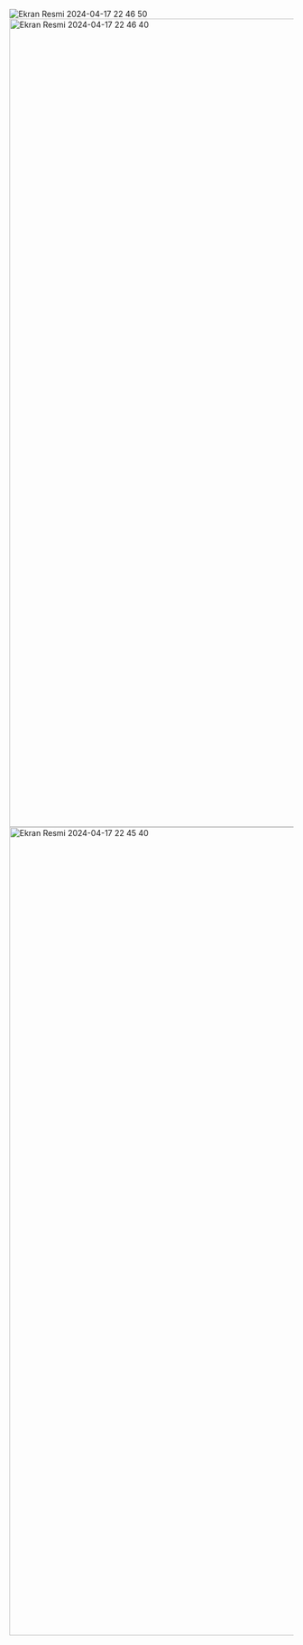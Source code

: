 ![Ekran Resmi 2024-04-17 22 46 50](https://github.com/oktay379/Blog-App/assets/124916788/2854af3c-8362-4fd6-8052-600d98a17b1c)
<img width="1431" alt="Ekran Resmi 2024-04-17 22 46 40" src="https://github.com/oktay379/Blog-App/assets/124916788/26e28fcd-07a7-4dce-a5ad-30985a8627fa">
<img width="1431" alt="Ekran Resmi 2024-04-17 22 45 40" src="https://github.com/oktay379/Blog-App/assets/124916788/5c7ddf9c-05d7-4f42-93f5-5589ba4f2743">
